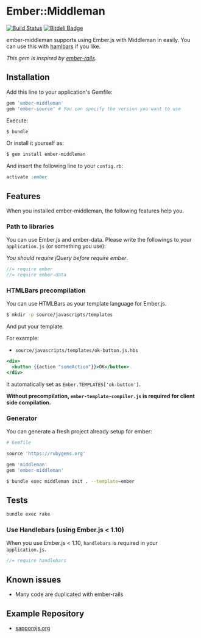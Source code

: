 # Ember::Middleman

[![Build Status](https://travis-ci.org/tricknotes/ember-middleman.png?branch=master)](https://travis-ci.org/tricknotes/ember-middleman)
[![Bitdeli Badge](https://d2weczhvl823v0.cloudfront.net/tricknotes/ember-middleman/trend.png)](https://bitdeli.com/free "Bitdeli Badge")

ember-middleman supports using Ember.js with Middleman in easily.
You can use this with [hamlbars](https://github.com/jamesotron/hamlbars) if you like.

_This gem is inspired by [ember-rails](http://github.com/emberjs/ember-rails)._

## Installation

Add this line to your application's Gemfile:

``` ruby
gem 'ember-middleman'
gem 'ember-source' # You can specify the version you want to use
```

Execute:

``` sh
$ bundle
```

Or install it yourself as:

``` sh
$ gem install ember-middleman
```

And insert the following line to your `config.rb`:

``` ruby
activate :ember
```

## Features

When you installed ember-middleman, the following features help you.

### Path to libraries

You can use Ember.js and ember-data.
Please write the followings to your `application.js` (or something you use):

_You should require jQuery before require ember_.

``` javascript
//= require ember
//= require ember-data
```

### HTMLBars precompilation

You can use HTMLBars as your template language for Ember.js.

``` sh
$ mkdir -p source/javascripts/templates
```

And put your template.

For example:

* `source/javascripts/templates/ok-button.js.hbs`

``` hbs
<div>
  <button {{action "someAction"}}>OK</button>
</div>
```

It automatically set as `Ember.TEMPLATES['ok-button']`.

**Without precompilation, `ember-template-compiler.js` is required for client side compilation.**

### Generator

You can generate a fresh project already setup for ember:

``` ruby
# Gemfile

source 'https://rubygems.org'

gem 'middleman'
gem 'ember-middleman'
```

``` sh
$ bundle exec middleman init . --template=ember
```

## Tests

``` sh
bundle exec rake
```

### Use Handlebars (using Ember.js < 1.10)

When you use Ember.js < 1.10, `handlebars` is required in your `application.js`.

``` js
//= require handlebars
```

## Known issues

* Many code are duplicated with ember-rails

## Example Repository

* [sapporojs.org](https://github.com/sapporojs/sapporojs.org)

